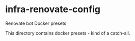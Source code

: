 # infra-renovate-config
Renovate bot Docker presets

This directory contains docker presets - kind of a catch-all.
